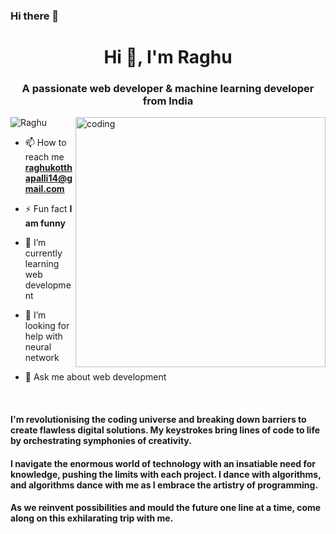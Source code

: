 ### Hi there 👋
<h1 align="center">Hi 👋, I'm Raghu</h1>
<h3 align="center">A passionate web developer & machine learning developer from India</h3>

<img align="right" alt="coding" width="400" src="https://cdn.dribbble.com/users/1059583/screenshots/4171367/coding-freak.gif">

<p align="left"> <img src="https://komarev.com/ghpvc/?username=raghuram2002&label=Profile%20views&color=0e75b6&style=flat" alt="Raghu" /> </p>



- 📫 How to reach me **raghukotthapalli14@gmail.com**

- ⚡ Fun fact **I am funny**
- 🌱 I’m currently learning web development
- 🤔 I’m looking for help with neural network
- 💬 Ask me about web development





<br>

<h4>I'm revolutionising the coding universe and breaking down barriers to create flawless digital solutions. My keystrokes bring lines of code to life by orchestrating symphonies of creativity. </h4>

<h4>I navigate the enormous world of technology with an insatiable need for knowledge, pushing the limits with each project. I dance with algorithms, and algorithms dance with me as I embrace the artistry of programming.</h4>

<h4>As we reinvent possibilities and mould the future one line at a time, come along on this exhilarating trip with me.</h4>

<br>

<!--
**kopanathiharish/kopanathiharish** is a ✨ _special_ ✨ repository because its `README.md` (this file) appears on your GitHub profile.

Here are some ideas to get you started:
,
- 🔭 I’m currently working on ...
- 🌱 I’m currently learning ...
- 👯 I’m looking to collaborate on ...
- 🤔 I’m looking for help with ...
- 💬 Ask me about ...
- 📫 How to reach me: ...
- 😄 Pronouns: ...
- ⚡ Fun fact: ...
-->
